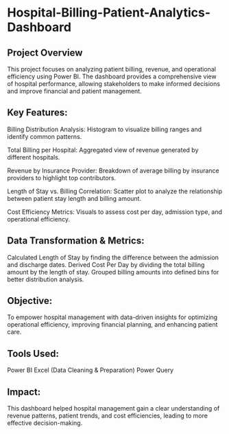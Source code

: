 # Hospital-Billing-Patient-Analytics-Dashboard
## Project Overview
This project focuses on analyzing patient billing, revenue, and operational efficiency using Power BI. The dashboard provides a comprehensive view of hospital performance, allowing stakeholders to make informed decisions and improve financial and patient management.

## Key Features:
Billing Distribution Analysis: Histogram to visualize billing ranges and identify common patterns.

Total Billing per Hospital: Aggregated view of revenue generated by different hospitals.

Revenue by Insurance Provider: Breakdown of average billing by insurance providers to highlight top contributors.

Length of Stay vs. Billing Correlation: Scatter plot to analyze the relationship between patient stay length and billing amount.

Cost Efficiency Metrics: Visuals to assess cost per day, admission type, and operational efficiency.

## Data Transformation & Metrics:
Calculated Length of Stay by finding the difference between the admission and discharge dates.
Derived Cost Per Day by dividing the total billing amount by the length of stay.
Grouped billing amounts into defined bins for better distribution analysis.

## Objective:
To empower hospital management with data-driven insights for optimizing operational efficiency, improving financial planning, and enhancing patient care.

## Tools Used:
Power BI
Excel (Data Cleaning & Preparation)
Power Query

## Impact:
This dashboard helped hospital management gain a clear understanding of revenue patterns, patient trends, and cost efficiencies, leading to more effective decision-making.
